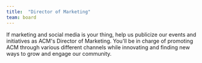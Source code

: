```yaml
---
title:  "Director of Marketing"
team: board
---
```

If marketing and social media is your thing, help us publicize our events and initiatives as ACM's Director of Marketing. You'll be in charge of promoting ACM through various different channels while innovating and finding new ways to grow and engage our community. 
